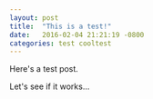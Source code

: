 ```yaml
---
layout: post
title:  "This is a test!"
date:   2016-02-04 21:21:19 -0800
categories: test cooltest
---
```


Here's a test post.

Let's see if it works...

